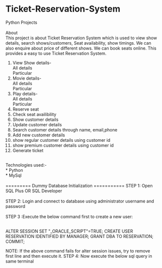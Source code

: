 # Ticket-Reservation-System
Python Projects
<br><br>
About<br>
This project is about Ticket Reservation System which is used to view show details, search shows/customers, Seat availability, show timings. We can also enquire about price of different shows. We can book seats online. This provides a easy to use Ticket Reservation System.
<br>

1. View Show details-<br>
  All details<br>
  Particular<br>
2. Movie details-<br>
  All details<br>
  Particular<br>
3. Play details-<br>
  All details<br>
  Particular<br>
4. Reserve seat<br>
5. Check seat availibility<br>
6. Show customer details<br>
7. Update customer details<br>
8. Search customer details through name, email,phone<br>
9. Add new customer details<br>
10. show regular customer details using customer id<br>
11. show premium customer details using customer id<br>
12. Generate ticket<br>
<br>
Technologies used:-<br>
  * Python<br>
  * MySql
<br><br>
========= Dummy Database Initialization ===========
STEP 1: Open SQL Plus OR SQL Developer
<br><br>
STEP 2: Login and connect to database using administrator username and password
<br><br>
STEP 3 :Execute the below command first to create a new user:
<br><br>
<p>ALTER SESSION SET "_ORACLE_SCRIPT"=TRUE;  
CREATE USER RESERVATION IDENTIFIED BY MANAGER;
GRANT DBA TO RESERVATION;
COMMIT;<p></p>
NOTE: If the above command fails for alter session issues, try to remove first line and then execute it.
STEP 4: Now execute the below sql query in same terminal

